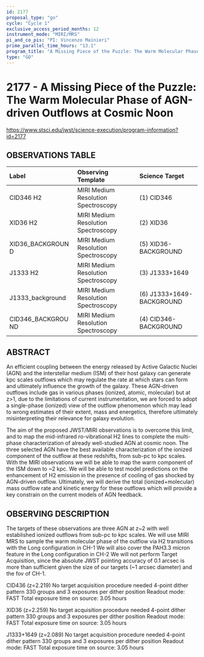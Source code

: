```yaml
---
id: 2177
proposal_type: "go"
cycle: "Cycle 1"
exclusive_access_period_months: 12
instrument_mode: "MIRI/MRS"
pi_and_co_pis: "PI: Vincenzo Mainieri"
prime_parallel_time_hours: "13.1"
program_title: "A Missing Piece of the Puzzle: The Warm Molecular Phase of AGN-driven Outflows at Cosmic Noon"
type: "GO"
---
```

# 2177 - A Missing Piece of the Puzzle: The Warm Molecular Phase of AGN-driven Outflows at Cosmic Noon
https://www.stsci.edu/jwst/science-execution/program-information?id=2177
## OBSERVATIONS TABLE
| Label              | Observing Template                  | Science Target               |
| :----------------- | :---------------------------------- | :--------------------------- |
| CID346 H2          | MIRI Medium Resolution Spectroscopy | (1) CID346                   |
| XID36 H2           | MIRI Medium Resolution Spectroscopy | (2) XID36                    |
| XID36_BACKGROUN D  | MIRI Medium Resolution Spectroscopy | (5) XID36-BACKGROUND         |
| J1333 H2           | MIRI Medium Resolution Spectroscopy | (3) J1333+1649               |
| J1333_background   | MIRI Medium Resolution Spectroscopy | (6) J1333+1649-BACKGROUND    |
| CID346_BACKGROU ND | MIRI Medium Resolution Spectroscopy | (4) CID346-BACKGROUND        |

## ABSTRACT

An efficient coupling between the energy released by Active Galactic Nuclei (AGN) and the interstellar medium (ISM) of their host galaxy can generate kpc scales outflows which may regulate the rate at which stars can form and ultimately influence the growth of the galaxy. These AGN-driven outflows include gas in various phases (ionized, atomic, molecular) but at z>1, due to the limitations of current instrumentation, we are forced to adopt a single-phase (ionized) view of the outflow phenomenon which may lead to wrong estimates of their extent, mass and energetics, therefore ultimately misinterpreting their relevance for galaxy evolution.

The aim of the proposed JWST/MIRI observations is to overcome this limit, and to map the mid-infrared ro-vibrational H2 lines to complete the multi-phase characterization of already well-studied AGN at cosmic noon. The three selected AGN have the best available characterization of the ionized component of the outflow at these redshifts, from sub-pc to kpc scales. With the MIRI observations we will be able to map the warm component of the ISM down to ~2 kpc. We will be able to test model predictions on the enhancement of H2 emission in the presence of cooling of gas shocked by AGN-driven outflow. Ultimately, we will derive the total (ionized+molecular) mass outflow rate and kinetic energy for these outflows which will provide a key constrain on the current models of AGN feedback.

## OBSERVING DESCRIPTION

The targets of these observations are three AGN at z~2 with well established ionized outflows from sub-pc to kpc scales.
We will use MIRI MRS to sample the warm molecular phase of the outflow via H2 transitions with the Long configuration in CH-1
We will also cover the PAH3.3 micron feature in the Long configuration in CH-2
We will not perform Target Acquisition, since the absolute JWST pointing accuracy of 0.1 arcsec is more than sufficient given the size of our targets (~1 arcsec diameter) and the fov of CH-1.

CID436 (z=2.219)
No target acquisition procedure needed
4-point dither pattern
330 groups and 3 exposures per dither position
Readout mode: FAST
Total exposure time on source: 3.05 hours

XID36 (z=2.259)
No target acquisition procedure needed
4-point dither pattern
330 groups and 3 exposures per dither position
Readout mode: FAST
Total exposure time on source: 3.05 hours

J1333+1649 (z=2.089)
No target acquisition procedure needed
4-point dither pattern
330 groups and 3 exposures per dither position
Readout mode: FAST
Total exposure time on source: 3.05 hours